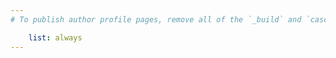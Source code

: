 ```yaml
---
# To publish author profile pages, remove all of the `_build` and `cascade` settings below.

    list: always
---
```

